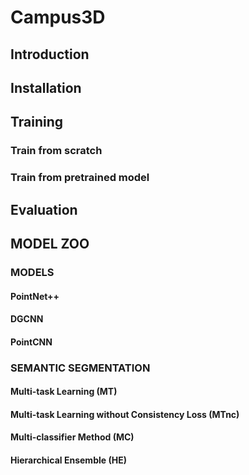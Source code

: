 # Campus3D
## Introduction
## Installation
## Training
### Train from scratch
### Train from pretrained model
## Evaluation
## MODEL ZOO
### MODELS
#### PointNet++
#### DGCNN
#### PointCNN
### SEMANTIC SEGMENTATION
#### Multi-task Learning (MT)
#### Multi-task Learning without Consistency Loss (MTnc)
#### Multi-classifier Method (MC)
#### Hierarchical Ensemble (HE)
